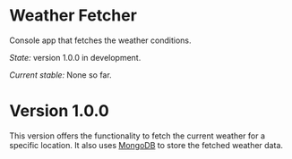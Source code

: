 # Weather Fetcher
Console app that fetches the weather conditions.

*State:* version 1.0.0 in development.

*Current stable:* None so far.
# Version 1.0.0
This version offers the functionality to fetch the current weather for a specific location.
It also uses [MongoDB](https://www.mongodb.com/) to store the fetched weather data.
